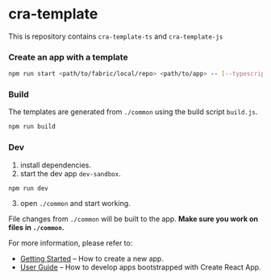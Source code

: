 # cra-template

This is repository contains `cra-template-ts` and `cra-template-js`

### Create an app with a template
```sh
npm run start <path/to/fabric/local/repo> <path/to/app> -- [--typescript] [--start]
```

### Build

The templates are generated from `./common` using the build script `build.js`.

```sh
npm run build
```

### Dev

1. install dependencies.
2. start the dev app `dev-sandbox`.
```sh
npm run dev
```
3. open `./common` and start working.

File changes from `./common` will be built to the app.
**Make sure you work on files in `./common`.**


For more information, please refer to:

- [Getting Started](https://create-react-app.dev/docs/getting-started) – How to create a new app.
- [User Guide](https://create-react-app.dev) – How to develop apps bootstrapped with Create React App.
